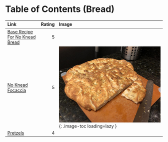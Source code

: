 # Table of Contents (Bread)

| Link                                                                  | Rating | Image                                                                           |
|:----------------------------------------------------------------------|-------:|:--------------------------------------------------------------------------------|
| [Base Recipe For No Knead Bread](./base_recipe_for_no_knead_bread.md) | 5      | <!-- TODO: Capture image -->                                                    |
| [No Knead Focaccia](./no_knead_focaccia.md)                           | 5      | ![no_knead_focaccia.jpeg](./no_knead_focaccia.jpeg){: .image-toc loading=lazy } |
| [Pretzels](./pretzels.md)                                             | 4      | <!-- TODO: Capture image -->                                                    |
